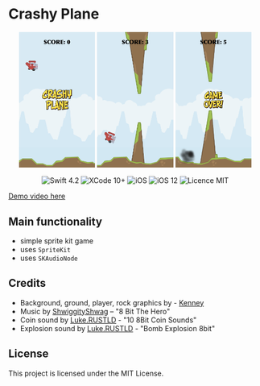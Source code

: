 #  Crashy Plane

<div align = "center">
<img src="/screens/1.jpeg" width="30%">        
<img src="/screens/2.jpeg" width="30%">       
<img src="/screens/3.jpeg" width="30%">       
</div>

<p align="center">
<img src="https://img.shields.io/badge/Swift-4.2-orange.svg" alt="Swift 4.2"/>
<img src="https://img.shields.io/badge/Xcode-10%2B-brightgreen.svg" alt="XCode 10+"/>
<img src="https://img.shields.io/badge/platform-iOS-green.svg" alt="iOS"/>
<img src="https://img.shields.io/badge/iOS-12%2B-brightgreen.svg" alt="iOS 12"/>
<img src="https://img.shields.io/badge/licence-MIT-lightgray.svg" alt="Licence MIT"/>
</p>

[Demo video here](https://youtu.be/Ej8h-AmEejA)

## Main functionality
* simple sprite kit game
* uses `SpriteKit`
* uses `SKAudioNode`

## Credits
* Background, ground, player, rock graphics by - [Kenney](https://opengameart.org/users/kenney)
* Music by [ShwiggityShwag](http://opengameart.org/content/8-bit-the-hero) – "8 Bit The Hero"
* Coin sound by [Luke.RUSTLD](http://opengameart.org/content/10-8bit-coin-sounds) - "10 8Bit Coin Sounds"
* Explosion sound by [Luke.RUSTLD](http://opengameart.org/content/bombexplosion8bit) - "Bomb Explosion 8bit"

## License

This project is licensed under the MIT License.